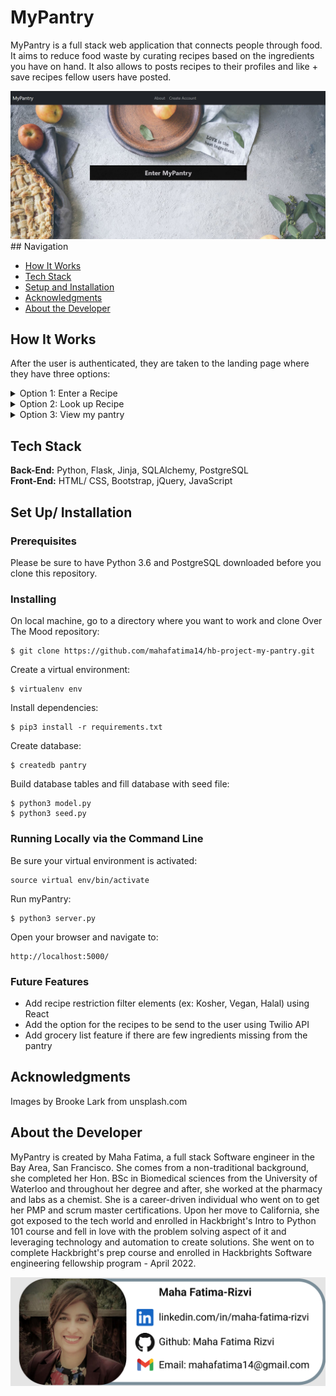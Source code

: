 # MyPantry

MyPantry is a full stack web application that connects people through food. It aims to reduce food waste by curating recipes based on the ingredients you have on hand. It also allows to posts recipes to their profiles and like + save recipes fellow users have posted.

<img src="static/img/Capture-1.JPG">
## Navigation

- [How It Works](#how-it-works)
- [Tech Stack](#tech-stack)
- [Setup and Installation](#setup)
- [Acknowledgments](#acknowledgment)
- [About the Developer](#about-developer)

## <a name="how-it-works"></a>How It Works

After the user is authenticated, they are taken to the landing page where they have three options:


 
<details><summary>Option 1: Enter a Recipe</summary>
<p>

#### This lets the user enter recipes they would like to be saved on their profile. JavaScripts event handlers are used to add quantities in the text boxes that show up after an ingredient is entered.

</p>
</details>

<details><summary>Option 2: Look up Recipe</summary>
<p>

#### This feature lets the user select ingredients they have available in their pantry. A multiselect bar lets the user pick various ingredients at a time and upon clicking search a GET request is made to the server which sends a filter query to the database to render the recipes available for each ingredient. Each request is also saved in the database, by date and ingredients, to give a user an opportunity to revisit their choices. This makes going back to recipes easier

</p>
</details>

<details><summary>Option 3: View my pantry</summary>
<p>

#### This feature leads the profile page where the user is able to see the recipes they have posted, fellow users recipes which they have liked and previous pantry submissions they have made, sorted into a Bootstrap accordion by date stamp.

</p>
</details>

## <a name="tech-stack"></a>Tech Stack

<strong>Back-End:</strong> Python, Flask, Jinja, SQLAlchemy, PostgreSQL<br>
<strong>Front-End:</strong> HTML/ CSS, Bootstrap, jQuery, JavaScript <br>



## <a name="setup"></a>Set Up/ Installation

### Prerequisites

Please be sure to have Python 3.6 and PostgreSQL downloaded before you clone this repository.

### Installing

On local machine, go to a directory where you want to work and clone Over The Mood repository:

```
$ git clone https://github.com/mahafatima14/hb-project-my-pantry.git
```

Create a virtual environment:

```
$ virtualenv env
```

Install dependencies:

```
$ pip3 install -r requirements.txt
```

Create database:

```
$ createdb pantry
```

Build database tables and fill database with seed file:

```
$ python3 model.py
$ python3 seed.py
```

### Running Locally via the Command Line

Be sure your virtual environment is activated:

```
source virtual env/bin/activate

```

Run myPantry:

```
$ python3 server.py
```

Open your browser and navigate to:

```
http://localhost:5000/
```

### Future Features

- Add recipe restriction filter elements (ex: Kosher, Vegan, Halal) using React 
- Add the option for the recipes to be send to the user using Twilio API
- Add grocery list feature if there are few ingredients missing from the pantry

## <a name="acknowledgment"></a>Acknowledgments

Images by Brooke Lark from unsplash.com

## <a name="about-developer"></a>About the Developer

MyPantry is created by Maha Fatima, a full stack Software engineer in the Bay Area, San Francisco. She comes from a non-traditional background, she completed her Hon. BSc in Biomedical sciences from the University of Waterloo and throughout her degree and after, she worked at the pharmacy and labs as a chemist. She is a career-driven individual who went on to get her PMP and scrum master certifications. 
Upon her move to California, she got exposed to the tech world and enrolled in Hackbright's Intro to Python 101 course and fell in love with the problem solving aspect of it and leveraging technology and automation to create solutions. She went on to complete Hackbright's prep course and enrolled in Hackbrights Software engineering fellowship program - April 2022.

<img src="static/img/contactcard.jpg">

